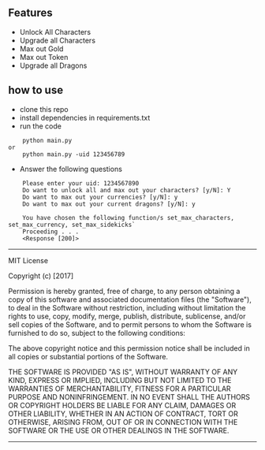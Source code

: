 ## Features 

- Unlock All Characters
- Upgrade all Characters
- Max out Gold
- Max out Token
- Upgrade all Dragons

## how to use
- clone this repo
- install dependencies in requirements.txt
- run the code
```
    python main.py 
or
    python main.py -uid 123456789
```
- Answer the following questions
```
    Please enter your uid: 1234567890
    Do want to unlock all and max out your characters? [y/N]: Y
    Do want to max out your currencies? [y/N]: y
    Do want to max out your current dragons? [y/N]: y
    
    You have chosen the following function/s set_max_characters, set_max_currency, set_max_sidekicks`
    Proceeding . . .
    <Response [200]>
```    
******************************************
MIT License

Copyright (c) [2017]

Permission is hereby granted, free of charge, to any person obtaining a copy of this software and associated documentation files (the "Software"), to deal in the Software without restriction, including without limitation the rights to use, copy, modify, merge, publish, distribute, sublicense, and/or sell copies of the Software, and to permit persons to whom the Software is furnished to do so, subject to the following conditions:

The above copyright notice and this permission notice shall be included in all copies or substantial portions of the Software.

THE SOFTWARE IS PROVIDED "AS IS", WITHOUT WARRANTY OF ANY KIND, EXPRESS OR IMPLIED, INCLUDING BUT NOT LIMITED TO THE WARRANTIES OF MERCHANTABILITY, FITNESS FOR A PARTICULAR PURPOSE AND NONINFRINGEMENT. IN NO EVENT SHALL THE AUTHORS OR COPYRIGHT HOLDERS BE LIABLE FOR ANY CLAIM, DAMAGES OR OTHER LIABILITY, WHETHER IN AN ACTION OF CONTRACT, TORT OR OTHERWISE, ARISING FROM, OUT OF OR IN CONNECTION WITH THE SOFTWARE OR THE USE OR OTHER DEALINGS IN THE SOFTWARE.
******************************************
